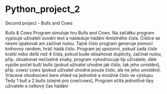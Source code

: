 # Python_project_2
Second project - Bulls and Cows


Bulls & Cows
Program simuluje hru Bulls and Cows. Na začátku program vypisuje uživateli úvodní text a následuje hádání 4místného čísla. Číslice se nesmí opakovat ani začínat nulou. 
Tajné číslo program generuje pomocí knihovny random, hráč hádá číslo. Program jej upozorní, pokud zadá číslo kratší nebo delší než 4 čísla, pokud bude obsahovat duplicity, začínat nulou, příp. obsahovat nečíselné znaky,
program vyhodnocuje tip uživatele,
dále vypíše počet bull/ bulls (pokud uživatel uhodne jak číslo, tak jeho umístění), příp. cows/ cows (pokud uživatel uhodne pouze číslo, ale ne jeho umístění). Vrácené ohodnocení bere ohled na jednotné a množné číslo ve výstupu. Tedy 1 bull a 2 bulls (stejně pro cow/cows),
Program sčítá jednotlivé tipy uživatele a celkový čas hádání
